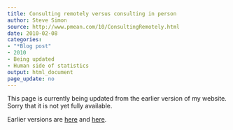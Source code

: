 ```yaml
---
title: Consulting remotely versus consulting in person
author: Steve Simon
source: http://www.pmean.com/10/ConsultingRemotely.html
date: 2010-02-08
categories:
- "*Blog post"
- 2010
- Being updated
- Human side of statistics
output: html_document
page_update: no
---
```


This page is currently being updated from the earlier version of my website. Sorry that it is not yet fully available.

<!---More--->

Earlier versions are [here][sim1] and [here][sim2].

[sim1]: http://www.pmean.com/10/ConsultingRemotely.html
[sim2]: http://new.pmean.com/consulting-remotely/

